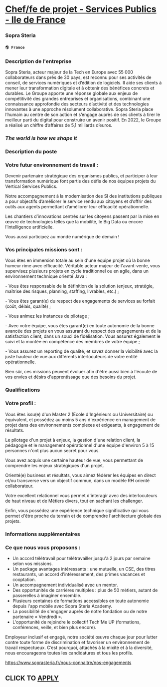 # [Chef/fe de projet - Services Publics - Ile de France](https://www.remotewlb.com/apply/chef-fe-de-projet-services-publics-ile-de-france)  
### Sopra Steria  
#### `🌎 France`  

### Description de l'entreprise

Sopra Steria, acteur majeur de la Tech en Europe avec 55 000 collaborateurs dans près de 30 pays, est reconnu pour ses activités de conseil, de services numériques et d’édition de logiciels. Il aide ses clients à mener leur transformation digitale et à obtenir des bénéfices concrets et durables. Le Groupe apporte une réponse globale aux enjeux de compétitivité des grandes entreprises et organisations, combinant une connaissance approfondie des secteurs d’activité et des technologies innovantes à une approche résolument collaborative. Sopra Steria place l’humain au centre de son action et s’engage auprès de ses clients à tirer le meilleur parti du digital pour construire un avenir positif. En 2022, le Groupe a réalisé un chiffre d’affaires de 5,1 milliards d’euros.

###  _The world is how we shape it_

### Description du poste

### Votre futur environnement de travail :

Devenir partenaire stratégique des organismes publics, et participer à leur transformation numérique font partis des défis de nos équipes projets du Vertical Services Publics.

Notre accompagnement à la modernisation des SI des institutions publiques a pour objectifs d’améliorer le service rendu aux citoyens et d’offrir des outils aux agents permettant d’améliorer leur efficacité opérationnelle.

Les chantiers d’innovations centrés sur les citoyens passent par la mise en œuvre de technologies telles que la mobilité, le Big Data ou encore l'intelligence artificielle.

Vous aussi participez au monde numérique de demain !

### Vos principales missions sont :

Vous êtes en immersion totale au sein d'une équipe projet où la bonne humeur rime avec efficacité. Véritable acteur majeur de l'avant-vente, vous supervisez plusieurs projets en cycle traditionnel ou en agile, dans un environnement technique orienté Java :

\- Vous êtes responsable de la définition de la solution (enjeux, stratégie, maîtrise des risques, planning, staffing, livrables, etc.) ;

\- Vous êtes garant(e) du respect des engagements de services au forfait (coût, délais, qualité) ;

\- Vous animez les instances de pilotage ;

\- Avec votre équipe, vous êtes garant(e) en toute autonomie de la bonne avancée des projets en vous assurant du respect des engagements et de la satisfaction client, dans un souci de fidélisation. Vous assurez également le suivi et la montée en compétence des membres de votre équipe ;

\- Vous assurez un reporting de qualité, et savez donner la visibilité avec la juste hauteur de vue aux différents interlocuteurs de votre entité opérationnelle.

Bien sûr, ces missions peuvent évoluer afin d'être aussi bien à l'écoute de vos envies et désirs d'apprentissage que des besoins du projet.

### Qualifications

### Votre profil :

Vous êtes issu(e) d'un Master 2 (Ecole d'Ingénieurs ou Universitaire) ou équivalent, et possédez au moins 5 ans d'expérience en management de projet dans des environnements complexes et exigeants, à engagement de résultats.

Le pilotage d'un projet à enjeux, la gestion d'une relation client, la pédagogie et le management opérationnel d'une équipe d'environ 5 à 15 personnes n'ont plus aucun secret pour vous.

Vous avez acquis une certaine hauteur de vue, vous permettant de comprendre les enjeux stratégiques d'un projet.

Orienté(e) business et résultats, vous aimez fédérer les équipes en direct et/ou transverse vers un objectif commun, dans un modèle RH orienté collaborateur.

Votre excellent relationnel vous permet d'interagir avec des interlocuteurs de haut niveau et de Métiers divers, tout en sachant les challenger.

Enfin, vous possédez une expérience technique significative qui vous permet d'être proche du terrain et de comprendre l'architecture globale des projets.

### Informations supplémentaires

### Ce que nous vous proposons :

  * Un accord télétravail pour télétravailler jusqu'à 2 jours par semaine selon vos missions.
  * Un package avantages intéressants : une mutuelle, un CSE, des titres restaurants, un accord d'intéressement, des primes vacances et cooptation.
  * Un accompagnement individualisé avec un mentor.
  * Des opportunités de carrières multiples : plus de 50 métiers, autant de passerelles à imaginer ensemble.
  * Plusieurs centaines de formations accessibles en toute autonomie depuis l'app mobile avec Sopra Steria Academy.
  * La possibilité de s'engager auprès de notre fondation ou de notre partenaire « Vendredi ».
  * L'opportunité de rejoindre le collectif Tech'Me UP (formations, conférences, veille, et bien plus encore).

Employeur inclusif et engagé, notre société œuvre chaque jour pour lutter contre toute forme de discrimination et favoriser un environnement de travail respectueux. C’est pourquoi, attachés à la mixité et à la diversité, nous encourageons toutes les candidatures et tous les profils.

https://www.soprasteria.fr/nous-connaitre/nos-engagements

  
## CLICK TO [APPLY](https://www.remotewlb.com/apply/chef-fe-de-projet-services-publics-ile-de-france)

